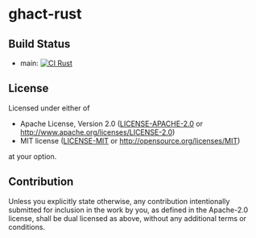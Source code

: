 # ghact-rust

## Build Status

- main: [![CI Rust](https://github.com/hanepjiv/ghact-rust/actions/workflows/dispatch.yml/badge.svg)](https://github.com/hanepjiv/ghact-rust/actions/workflows/dispatch.yml)

## License

Licensed under either of

 * Apache License, Version 2.0
   ([LICENSE-APACHE-2.0](LICENSE-APACHE-2.0) or http://www.apache.org/licenses/LICENSE-2.0)
 * MIT license
   ([LICENSE-MIT](LICENSE-MIT) or http://opensource.org/licenses/MIT)

at your option.

## Contribution

Unless you explicitly state otherwise, any contribution intentionally submitted
for inclusion in the work by you, as defined in the Apache-2.0 license, shall be
dual licensed as above, without any additional terms or conditions.
